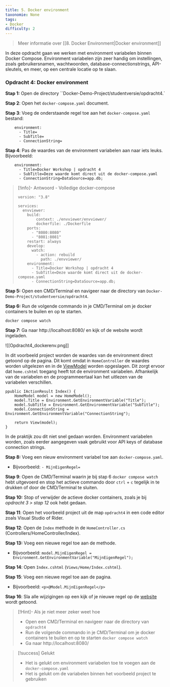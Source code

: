 ```yaml
---
title: 5. Docker environment
taxonomie: None
tags:
- Docker
difficulty: 2
---
```

> Meer informatie over [[8. Docker Environment|Docker environment]]

In deze opdracht gaan we werken met environment variabelen binnen Docker Compose. Environment variabelen zijn zeer handig om instellingen, zoals gebruikersnamen, wachtwoorden, database-connectionstrings, API-sleutels, en meer, op een centrale locatie op te slaan.

### Opdracht 4: Docker environment
**Stap 1:** Open de directory ``Docker-Demo-Project/studentversie/opdracht4.`

**Stap 2**: Open het `docker-compose.yaml` document.

**Stap 3**: Voeg de onderstaande regel toe aan het `docker-compose.yaml` bestand:
```
    environment:
      - Title=
      - SubTitle=
      - ConnectionString=
```

**Stap 4**: Pas de waardes van de environment variabelen aan naar iets leuks.
Bijvoorbeeld:
```
    environment:
      - Title=Docker Workshop | opdracht 4
      - SubTitle=Deze waarde komt direct uit de docker-compose.yaml
      - ConnectionString=DataSource=app.db;
```

> [!info]- Antwoord - Volledige docker-compose
> ```
> version: "3.8"
> 
> services:
>   envviewer:
>     build:
>         context: ./envviewer/envviewer/
>         dockerfile: ./Dockerfile
>     ports:
>       - "8080:8080"
>       - "8081:8081"
>     restart: always
>     develop:
>       watch:
>         - action: rebuild
>           path: ./envviewer/
>     environment:
>       - Title=Docker Workshop | opdracht 4
>       - SubTitle=Deze waarde komt direct uit de docker-compose.yaml
>       - ConnectionString=DataSource=app.db;
> ```

**Stap 5:** Open een CMD/Terminal en navigeer naar de directory van `Docker-Demo-Project/studentversie/opdracht4`.

**Stap 6:** Run de volgende commando in je CMD/Terminal om je docker containers te builen en op te starten.
```
docker compose watch
```

**Stap 7:** Ga naar http://localhost:8080/ en kijk of de website wordt ingeladen.

![[Opdracht4_dockerenv.png]]

In dit voorbeeld project worden de waardes van de environment direct getoond op de pagina. Dit komt omdat in `HomeController` de waardes worden uitgelezen en in de [ViewModel](https://learn.microsoft.com/en-us/aspnet/core/mvc/views/overview?view=aspnetcore-8.0#strongly-typed-data-viewmodel) worden opgeslagen. Dit zorgt ervoor dat `home.cshtml` toegang heeft tot de environment variabelen. Afhankelijk van de variabelen en de programmeertaal kan het uitlezen van de variabelen verschillen. 

```
ppublic IActionResult Index() {
    HomeModel model = new HomeModel();
    model.Title = Environment.GetEnvironmentVariable("Title");
    model.SubTitle = Environment.GetEnvironmentVariable("SubTitle");
    model.ConnectionString = Environment.GetEnvironmentVariable("ConnectionString");

    return View(model);
}
```

In de praktijk zou dit niet snel gedaan worden. Environment variabelen worden, zoals eerder aangegeven vaak gebruikt voor API keys of database connection strings. 

**Stap 8:** Voeg een nieuw environment variabel toe aan `docker-compose.yaml`.
- Bijvoorbeeld: `- MijnEigenRegel=`

**Stap 9**: Open de CMD/Terminal waarin je bij stap 6 `docker compose watch` hebt uitgevoerd en stop het actieve commando door `ctrl` + `c` tegelijk in te drukken of door de CMD/Terminal te sluiten.

**Stap 10:** Stop of verwijder de actieve docker containers, zoals je bij *opdracht 3 > stap 12* ook hebt gedaan.

**Stap 11**: Open het voorbeeld project uit de map `opdracht4` in een code editor zoals Visual Studio of Rider.

**Stap 12**: Open de `Index` methode in de `HomeController.cs` (Controllers/HomeController/Index).

**Stap 13:** Voeg een nieuwe regel toe aan de methode.
- Bijvoorbeeld: `model.MijnEigenRegel = Environment.GetEnvironmentVariable("MijnEigenRegel");`

**Stap 14**: Open `Index.cshtml` (`Views/Home/Index.cshtml`).

**Stap 15**: Voeg een nieuwe regel toe aan de pagina.
- Bijvoorbeeld: `<p>@Model.MijnEigenRegel</p>`

**Stap 16**: Sla alle wijzigingen op een kijk of je nieuwe regel op de [website](http://localhost:8080/) wordt getoond.

> [!Hint]- Als je niet meer zeker weet hoe
>- Open een CMD/Terminal en navigeer naar de directory van `opdracht4`
>- Run de volgende commando in je CMD/Terminal om je docker containers te builen en op te starten
> `docker compose watch`
>- Ga naar http://localhost:8080/ 

> [!success] Gelukt
> - Het is gelukt om environment variabelen toe te voegen aan de `docker-compose.yaml`
> - Het is gelukt om de variabelen binnen het voorbeeld project te gebruiken

